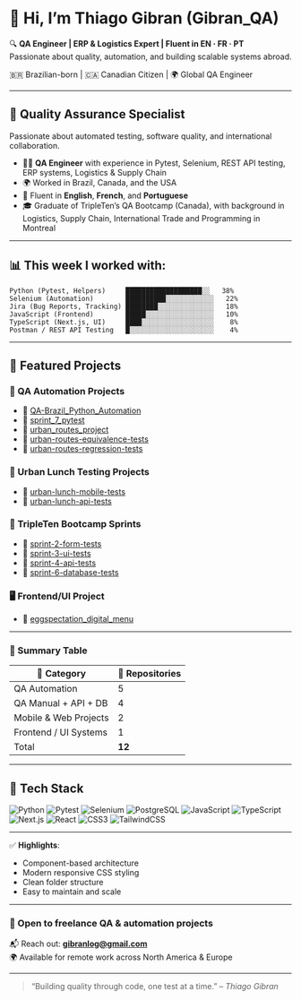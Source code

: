 # 👋 Hi, I’m Thiago Gibran (Gibran_QA)

🔍 **QA Engineer | ERP & Logistics Expert | Fluent in EN · FR · PT**  
Passionate about quality, automation, and building scalable systems abroad.

🇧🇷 Brazilian-born | 🇨🇦 Canadian Citizen | 🌍 Global QA Engineer

---

## 🧪 Quality Assurance Specialist

Passionate about automated testing, software quality, and international collaboration.

- 👨‍💻 **QA Engineer** with experience in Pytest, Selenium, REST API testing, ERP systems, Logistics & Supply Chain  
- 🌍 Worked in Brazil, Canada, and the USA  
- 💬 Fluent in **English**, **French**, and **Portuguese**  
- 🎓 Graduate of TripleTen’s QA Bootcamp (Canada), with background in Logistics, Supply Chain, International Trade and Programming in Montreal  

---

## 📊 This week I worked with:

```
Python (Pytest, Helpers)     ███████████████████░░   38%
Selenium (Automation)        ██████████░░░░░░░░░░░░   22%
Jira (Bug Reports, Tracking) ████████░░░░░░░░░░░░░░   18%
JavaScript (Frontend)        █████░░░░░░░░░░░░░░░░░   10%
TypeScript (Next.js, UI)     ████░░░░░░░░░░░░░░░░░░    8%
Postman / REST API Testing   █░░░░░░░░░░░░░░░░░░░░░    4%
```

---

## 🚀 Featured Projects

### 🧪 QA Automation Projects

- 🔹 [QA-Brazil_Python_Automation](https://github.com/Gibran-T/QA-Brazil_Python_Automation)  
- 🔹 [sprint_7_pytest](https://github.com/Gibran-T/sprint_7_pytest)  
- 🔹 [urban_routes_project](https://github.com/Gibran-T/urban_routes_project)  
- 🔹 [urban-routes-equivalence-tests](https://github.com/Gibran-T/urban-routes-equivalence-tests)  
- 🔹 [urban-routes-regression-tests](https://github.com/Gibran-T/urban-routes-regression-tests)  

### 📱 Urban Lunch Testing Projects

- 🔹 [urban-lunch-mobile-tests](https://github.com/Gibran-T/urban-lunch-mobile-tests)  
- 🔹 [urban-lunch-api-tests](https://github.com/Gibran-T/urban-lunch-api-tests)  

### 📘 TripleTen Bootcamp Sprints

- 🔹 [sprint-2-form-tests](https://github.com/Gibran-T/sprint-2-form-tests)  
- 🔹 [sprint-3-ui-tests](https://github.com/Gibran-T/sprint-3-ui-tests)  
- 🔹 [sprint-4-api-tests](https://github.com/Gibran-T/sprint-4-api-tests)  
- 🔹 [sprint-6-database-tests](https://github.com/Gibran-T/sprint-6-database-tests)  

### 🖥️ Frontend/UI Project

- 🔹 [eggspectation_digital_menu](https://github.com/Gibran-T/eggspectation_digital_menu)  

---

### 🧪 Summary Table

| 🧪 Category              | 📁 Repositories |
|-------------------------|----------------|
| QA Automation           | 5              |
| QA Manual + API + DB    | 4              |
| Mobile & Web Projects   | 2              |
| Frontend / UI Systems   | 1              |
| Total                   | **12**         |

---

## 🧰 Tech Stack

![Python](https://img.shields.io/badge/Python-3670A0?style=for-the-badge&logo=python&logoColor=fff)
![Pytest](https://img.shields.io/badge/Pytest-0A0A0A?style=for-the-badge&logo=pytest&logoColor=white)
![Selenium](https://img.shields.io/badge/Selenium-43B02A?style=for-the-badge&logo=selenium&logoColor=white)
![PostgreSQL](https://img.shields.io/badge/PostgreSQL-316192?style=for-the-badge&logo=postgresql&logoColor=white)
![JavaScript](https://img.shields.io/badge/JavaScript-323330?style=for-the-badge&logo=javascript&logoColor=F7DF1E)
![TypeScript](https://img.shields.io/badge/TypeScript-007ACC?style=for-the-badge&logo=typescript&logoColor=white)
![Next.js](https://img.shields.io/badge/Next.js-000?style=for-the-badge&logo=next.js&logoColor=white)
![React](https://img.shields.io/badge/React-20232A?style=for-the-badge&logo=react&logoColor=61DAFB)
![CSS3](https://img.shields.io/badge/CSS3-1572B6?style=for-the-badge&logo=css3&logoColor=white)
![TailwindCSS](https://img.shields.io/badge/Tailwind_CSS-38B2AC?style=for-the-badge&logo=tailwind-css&logoColor=white)

---

✅ **Highlights**:
- Component-based architecture
- Modern responsive CSS styling
- Clean folder structure
- Easy to maintain and scale

---

### 💼 Open to freelance QA & automation projects  

📬 Reach out: **[gibranlog@gmail.com](mailto:gibranlog@gmail.com)**  
🌍 Available for remote work across North America & Europe  

---

> “Building quality through code, one test at a time.” – *Thiago Gibran*
